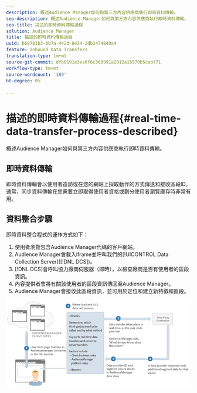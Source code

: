 ```yaml
---
description: 概述Audience Manager如何與第三方內容供應商執行即時資料傳輸。
seo-description: 概述Audience Manager如何與第三方內容供應商執行即時資料傳輸。
seo-title: 描述的即時資料傳輸過程
solution: Audience Manager
title: 描述的即時資料傳輸過程
uuid: b68781b3-0b7a-442d-8e34-2db2474849a4
feature: Inbound Data Transfers
translation-type: tm+mt
source-git-commit: dfb0191e3ea6f6c360991a2012a15570b5cab771
workflow-type: tm+mt
source-wordcount: '189'
ht-degree: 0%

---
```



# 描述的即時資料傳輸過程{#real-time-data-transfer-process-described}

概述Audience Manager如何與第三方內容供應商執行即時資料傳輸。

<!-- real-time-data-transfer-explained.xml -->

## 即時資料傳輸

即時資料傳輸會以使用者造訪或在您的網站上採取動作的方式傳送和接收區段ID。 通常，同步資料傳輸在您需要立即取得使用者資格或劃分使用者瀏覽庫存時非常有用。

## 資料整合步驟

即時資料整合程式的運作方式如下：

1. 使用者瀏覽包含Audience Manager代碼的客戶網站。
1. Audience Manager會載入iframe並呼叫我們的[!UICONTROL Data Collection Server]([!DNL DCS])。
1. [!DNL DCS]會呼叫協力廠商伺服器（即時），以檢查廠商是否有使用者的區段資訊。
1. 內容提供者會將有關該使用者的區段資訊傳回至Audience Manager。
1. Audience Manager會接收此區段資訊，並可用於定位和建立新特徵和區段。

![](assets/rt_reduce70.png)